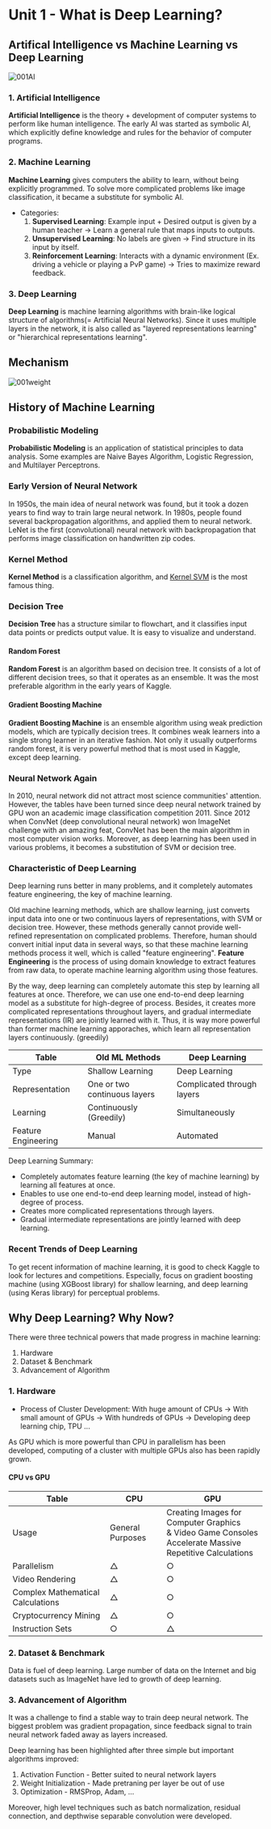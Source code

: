 # Unit 1 - What is Deep Learning?
## Artifical Intelligence vs Machine Learning vs Deep Learning
![001AI](https://user-images.githubusercontent.com/48712088/204151390-2e189e8b-1dd3-405f-b2fd-cec9d6b6f1f0.png)

### 1. Artificial Intelligence
**Artificial Intelligence** is the theory + development of computer systems to perform like human intelligence. The early AI was started as symbolic AI, which explicitly define knowledge and rules for the behavior of computer programs.

### 2. Machine Learning
**Machine Learning** gives computers the ability to learn, without being explicitly programmed. To solve more complicated problems like image classification, it became a substitute for symbolic AI.

* Categories:
  1. **Supervised Learning**: Example input + Desired output is given by a human teacher → Learn a general rule that maps inputs to outputs.
  2. **Unsupervised Learning**: No labels are given → Find structure in its input by itself.
  3. **Reinforcement Learning**: Interacts with a dynamic environment (Ex. driving a vehicle or playing a PvP game) → Tries to maximize reward feedback.

### 3. Deep Learning
**Deep Learning** is machine learning algorithms with brain-like logical structure of algorithms(= Artificial Neural Networks).
Since it uses multiple layers in the network, it is also called as "layered representations learning" or "hierarchical representations learning".

## Mechanism
![001weight](https://user-images.githubusercontent.com/48712088/202853688-a912b524-b96a-4b06-b53f-af35fcdcc51c.jpg)

## History of Machine Learning
### Probabilistic Modeling
**Probabilistic Modeling** is an application of statistical principles to data analysis. Some examples are Naive Bayes Algorithm, Logistic Regression, and Multilayer Perceptrons.

### Early Version of Neural Network
In 1950s, the main idea of neural network was found, but it took a dozen years to find way to train large neural network.
In 1980s, people found several backpropagation algorithms, and applied them to neural network.
LeNet is the first (convolutional) neural network with backpropagation that performs image classification on handwritten zip codes.

### Kernel Method
**Kernel Method** is a classification algorithm, and [Kernel SVM](https://github.com/reruo321/Deep-Learning-Practice/blob/main/000-Appendix/README.md#svm) is the most famous thing.

### Decision Tree
**Decision Tree** has a structure similar to flowchart, and it classifies input data points or predicts output value.
It is easy to visualize and understand.

#### Random Forest
**Random Forest** is an algorithm based on decision tree. It consists of a lot of different decision trees, so that it operates as an ensemble. It was the most preferable algorithm in the early years of Kaggle.

#### Gradient Boosting Machine
**Gradient Boosting Machine** is an ensemble algorithm using weak prediction models, which are typically decision trees. It combines weak learners into a single strong learner in an iterative fashion. Not only it usually outperforms random forest, it is very powerful method that is most used in Kaggle, except deep learning.

### Neural Network Again
In 2010, neural network did not attract most science communities' attention. However, the tables have been turned since deep neural network trained by GPU won an academic image classification competition 2011. Since 2012 when ConvNet (deep convolutional neural network) won ImageNet challenge with an amazing feat, ConvNet has been the main algorithm in most computer vision works.
Moreover, as deep learning has been used in various problems, it becomes a substitution of SVM or decision tree.

### Characteristic of Deep Learning
Deep learning runs better in many problems, and it completely automates feature engineering, the key of machine learning.

Old machine learning methods, which are shallow learning, just converts input data into one or two continuous layers of representations, with SVM or decision tree. However, these methods generally cannot provide well-refined representation on complicated problems. Therefore, human should convert initial input data in several ways, so that these machine learning methods process it well, which is called "feature engineering". **Feature Engineering** is the process of using domain knowledge to extract features from raw data, to operate machine learning algorithm using those features.

By the way, deep learning can completely automate this step by learning all features at once. Therefore, we can use one end-to-end deep learning model as a substitute for high-degree of process. Besides, it creates more complicated representations throughout layers, and gradual intermediate representations (IR) are jointly learned with it. Thus, it is way more powerful than former machine learning apporaches, which learn all representation layers continuously. (greedily)

| Table | Old ML Methods | Deep Learning |
| ----- | ------- | ------- |
| Type | Shallow Learning | Deep Learning |
| Representation | One or two continuous layers | Complicated through layers |
| Learning | Continuously (Greedily) | Simultaneously |
| Feature Engineering | Manual | Automated |

Deep Learning Summary:

* Completely automates feature learning (the key of machine learning) by learning all features at once.
* Enables to use one end-to-end deep learning model, instead of high-degree of process.
* Creates more complicated representations through layers.
* Gradual intermediate representations are jointly learned with deep learning.

### Recent Trends of Deep Learning
To get recent information of machine learning, it is good to check Kaggle to look for lectures and competitions. Especially, focus on gradient boosting machine (using XGBoost library) for shallow learning, and deep learning (using Keras library) for perceptual problems.

## Why Deep Learning? Why Now?
There were three technical powers that made progress in machine learning:

1. Hardware
2. Dataset & Benchmark
3. Advancement of Algorithm

### 1. Hardware
* Process of Cluster Development: With huge amount of CPUs → With small amount of GPUs → With hundreds of GPUs → Developing deep learning chip, TPU ...

As GPU which is more powerful than CPU in parallelism has been developed, computing of a cluster with multiple GPUs also has been rapidly grown.

#### CPU vs GPU

| Table | CPU | GPU |
| ----- | --- | --- |
| Usage | General Purposes | Creating Images for Computer Graphics </br> & Video Game Consoles </br> Accelerate Massive Repetitive Calculations |
| Parallelism | △ | ○ |
| Video Rendering | △ | ○ |
| Complex Mathematical Calculations | △ | ○ |
| Cryptocurrency Mining | △ | ○ |
| Instruction Sets | ○ | △ |

### 2. Dataset & Benchmark
Data is fuel of deep learning. Large number of data on the Internet and big datasets such as ImageNet have led to growth of deep learning.

### 3. Advancement of Algorithm
It was a challenge to find a stable way to train deep neural network. The biggest problem was gradient propagation, since feedback signal to train neural network faded away as layers increased.

Deep learning has been highlighted after three simple but important algorithms improved:

1. Activation Function - Better suited to neural network layers
2. Weight Initialization - Made pretraning per layer be out of use
3. Optimization - RMSProp, Adam, ...

Moreover, high level techniques such as batch normalization, residual connection, and depthwise separable convolution were developed.

